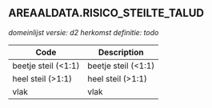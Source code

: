 ## AREAALDATA.RISICO_STEILTE_TALUD

*domeinlijst versie: d2* *herkomst definitie: todo*

 |Code |Description	|
|	---	|	---	|
| beetje steil (<1:1) | beetje steil (<1:1) |
| heel steil (>1:1) | heel steil (>1:1) |
| vlak | vlak |